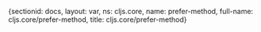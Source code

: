 {sectionid: docs, layout: var, ns: cljs.core, name: prefer-method, full-name: cljs.core/prefer-method,
  title: cljs.core/prefer-method}
